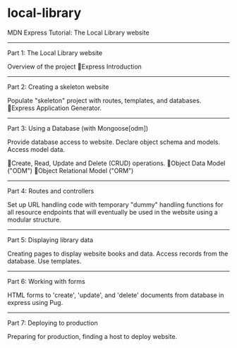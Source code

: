 # local-library
MDN Express Tutorial: The Local Library website

__________
Part 1: The Local Library website

Overview of the project
  🔸️Express Introduction

__________
Part 2: Creating a skeleton website

Populate "skeleton" project with routes, templates, and databases.
  🔸️Express Application Generator.

__________
Part 3: Using a Database (with Mongoose[odm])

Provide database access to website. Declare object schema and models. Access model data.

  🔸️Create, Read, Update and Delete (CRUD) operations.
  🔸️Object Data Model ("ODM")
  🔸️Object Relational Model ("ORM")

__________
Part 4: Routes and controllers

Set up URL handling code with temporary "dummy" handling functions for all resource endpoints that will eventually be used in the website using a modular structure.

__________
Part 5: Displaying library data

Creating pages to display website books and data. Access records from the database. Use templates.

__________
Part 6: Working with forms

HTML forms to 'create', 'update', and 'delete' documents from database in express using Pug.

__________
Part 7: Deploying to production

Preparing for production, finding a host to deploy website.